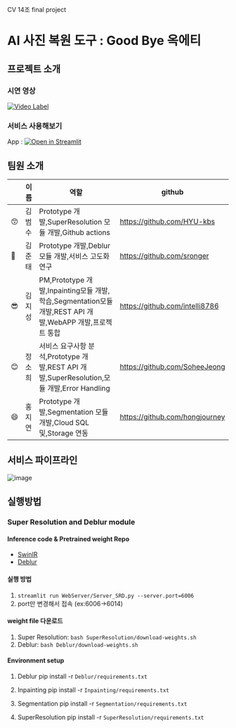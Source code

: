 CV 14조 final project
# AI 사진 복원 도구 : Good Bye 옥에티

## 프로젝트 소개

### 시연 영상

[![Video Label](http://img.youtube.com/vi/Mnqi91GWhiY/0.jpg)](https://www.youtube.com/watch?v=Mnqi91GWhiY)

### 서비스 사용해보기
App : [![Open in Streamlit](https://static.streamlit.io/badges/streamlit_badge_black_white.svg)](https://share.streamlit.io/intelli8786/ai_blemishesremover/main/WebServer/Service.py)


## 팀원 소개

||이름|역할|github|
|--|------|---|---|
|😙|김범수|Prototype 개발,SuperResolution 모듈 개발,Github actions|https://github.com/HYU-kbs|
|🤗|김준태|Prototype 개발,Deblur 모듈 개발,서비스 고도화 연구|https://github.com/sronger|
|😎|김지성|PM,Prototype 개발,Inpainting모듈 개발,학습,Segmentation모듈 개발,REST API 개발,WebAPP 개발,프로젝트 통합|https://github.com/intelli8786|
|😊|정소희|서비스 요구사항 분석,Prototype 개발,REST API 개발,SuperResolution,모듈 개발,Error Handling|https://github.com/SoheeJeong|
|😄|홍지연|Prototype 개발,Segmentation 모듈개발,Cloud SQL 및,Storage 연동|https://github.com/hongjourney|



## 서비스 파이프라인
![image](https://user-images.githubusercontent.com/44287798/147332789-174092c5-00e0-43e7-a21e-052020d4955c.png)


## 실행방법

### Super Resolution and Deblur module

#### Inference code & Pretrained weight Repo
* [SwinIR](https://github.com/JingyunLiang/SwinIR)
* [Deblur](https://github.com/jiangsutx/SRN-Deblur)

#### 실행 방법
1. ```streamlit run WebServer/Server_SRD.py --server.port=6006```
2. port만 변경해서 접속 (ex:6006->6014)

#### weight file 다운로드
1. Super Resolution: ```bash SuperResolution/download-weights.sh```
2. Deblur: ```bash Deblur/download-weights.sh```

#### Environment setup
1. Deblur
pip install -r ```Deblur/requirements.txt```

2. Inpainting
pip install -r ```Inpainting/requirements.txt```

3. Segmentation
pip install -r ```Segmentation/requirements.txt```

4. SuperResolution
pip install -r ```SuperResolution/requirements.txt```
